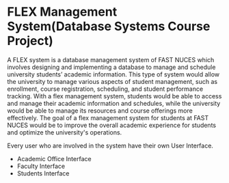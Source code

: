 # FLEX Management System(Database Systems Course Project)

A FLEX system is a database management system of FAST NUCES which involves designing and implementing a database to manage and schedule university students’ academic information. This type of system would allow the university to manage various aspects of student management, such as enrollment, course registration, scheduling, and student performance tracking. With a flex management system, students would be able to access and manage their academic information and schedules, while the university would be able to manage its resources and course offerings more effectively. The goal of a flex management system for students at FAST NUCES would be to improve the overall academic experience for students and optimize the university's operations.

Every user who are involved in the system have their own User Interface.
- Academic Office Interface
- Faculty Interface
- Students Interface
